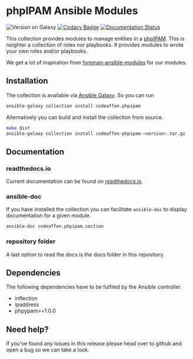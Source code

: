 # phpIPAM Ansible Modules

![Version on Galaxy](https://img.shields.io/badge/dynamic/json?style=flat&label=galaxy&prefix=v&url=https://galaxy.ansible.com/api/v2/collections/codeaffen/phpipam/&query=latest_version.version)
[![Codacy Badge](https://app.codacy.com/project/badge/Grade/0372c2bb95e845ce96fa5d4cf13ca1ca)](https://www.codacy.com/gh/codeaffen/phpipam-ansible-modules/dashboard?utm_source=github.com&amp;utm_medium=referral&amp;utm_content=codeaffen/phpipam-ansible-modules&amp;utm_campaign=Badge_Grade)
[![Documentation Status](https://readthedocs.org/projects/phpipam-ansible-modules/badge/?version=develop)](https://phpipam-ansible-modules.readthedocs.io/en/develop/?badge=develop)

This collection provides modules to manage entities in a [phpIPAM](https://phpipam.net/). This is neighter a collection of roles nor playbooks. It provides modules to wrote your own roles and/or playbooks.

We get a lot of inspiration from [foreman-ansible-modules](https://galaxy.ansible.com/theforeman/foreman) for our modules.

## Installation

The collection is available via [Ansible Galaxy](https://galaxy.ansible.com/codeaffen/phpipam). So you can run

```bash
ansible-galaxy collection install codeaffen.phpipam
```

Alternatively you can build and install the collection from source.

```bash
make dist
ansible-galaxy collection install codeaffen-phpipam-<version>.tar.gz
```

## Documentation

### readthedocs.io

Current documentation can be found on [readthedocs.io](https://phpipam-ansible-modules.readthedocs.io/en/develop/).

### ansible-doc

If you have installed the collection you can facilitate `ansible-doc` to display documentation for a given module.

```bash
ansible-doc codeaffen.phpipam.section
```

### repository folder

A last option to read the docs is the docs folder in this repository.

## Dependencies

The following dependencies have to be fulfiled by the Ansible controller.

* inflection
* ipaddress
* phpypam>=1.0.0

## Need help?

If you’ve found any issues in this release please head over to github and open a bug so we can take a look.

